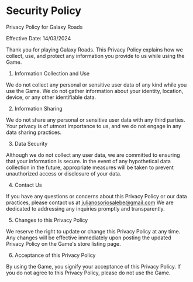 # Security Policy

Privacy Policy for Galaxy Roads

Effective Date: 14/03/2024

Thank you for playing Galaxy Roads. This Privacy Policy explains how we collect, use, and protect any information you provide to us while using the Game.

1. Information Collection and Use

We do not collect any personal or sensitive user data of any kind while you use the Game. We do not gather information about your identity, location, device, or any other identifiable data.

2. Information Sharing

We do not share any personal or sensitive user data with any third parties. Your privacy is of utmost importance to us, and we do not engage in any data sharing practices.

3. Data Security

Although we do not collect any user data, we are committed to ensuring that your information is secure. In the event of any hypothetical data collection in the future, appropriate measures will be taken to prevent unauthorized access or disclosure of your data.

4. Contact Us

If you have any questions or concerns about this Privacy Policy or our data practices, please contact us at julianosoriosalebe@gmail.com We are dedicated to addressing any inquiries promptly and transparently.

5. Changes to this Privacy Policy

We reserve the right to update or change this Privacy Policy at any time. Any changes will be effective immediately upon posting the updated Privacy Policy on the Game's store listing page.

6. Acceptance of this Privacy Policy

By using the Game, you signify your acceptance of this Privacy Policy. If you do not agree to this Privacy Policy, please do not use the Game.

